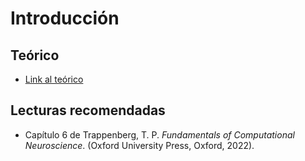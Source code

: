 # Introducción

## Teórico

- [Link al teórico](https://raw.githubusercontent.com/MaestriaCienciasCognitivas/ncc/main/book/static/slides/s4-redes-neuronales.pdf)

## Lecturas recomendadas

- Capítulo 6 de Trappenberg, T. P. _Fundamentals of Computational Neuroscience_. (Oxford University Press, Oxford, 2022).